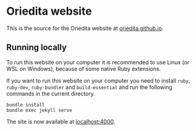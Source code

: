 # Oriedita website

This is the source for the Oriedita website at [oriedita.github.io](https://oriedita.github.io).

## Running locally

To run this website on your computer it is recommended to use Linux (or WSL on Windows), because of some native Ruby extensions.

If you want to run this website on your computer you need to install `ruby`, `ruby-dev`, `ruby-bundler` and `build-essential` and run the following commands in the current directory.

```
bundle install
bundle exec jekyll serve
```

The site is now available at [localhost:4000](http://localhost:4000).